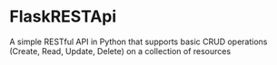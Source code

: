 # FlaskRESTApi
 A simple RESTful API in Python that supports basic CRUD operations (Create, Read, Update, Delete) on a collection of resources
